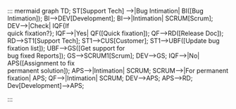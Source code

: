 ::: mermaid
 graph TD;
 ST[Support Tech] -->|Bug Intimation| BI([Bug Intimation]);
BI-->DEV[Development];
BI-->|Intimation| SCRUM[Scrum];
DEV-->|Check| IQF{If <br>quick fixation?};
IQF-->|Yes| QF([Quick fixation]);
QF-->RD([Release Doc]);
RD-->ST1[Support Tech];
ST1-->CUS[Customer];
ST1-->UBF([Update bug fixation list]);
UBF-->GS([Get support for <br>bug fixed Reports]);
GS-->SCRUM1[Scrum];
DEV-->GS;
IQF-->|No| APS([Assignment to fix <br>permanent solution]);
APS-->|Intimation| SCRUM;
SCRUM-->|For permanent <br> fixation| APS;
QF-->|Intimation| SCRUM;
DEV-->APS;
APS-->RD;
Dev[Development]-->APS;

:::

